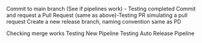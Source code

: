 Commit to main branch (See if pipelines work) - Testing completed
Commit and request a Pull Request (same as above)-Testing PR simulating a pull request
Create a new release branch, naming convention same as PD

Checking merge works
Testing New Pipeline
Testing Auto Release Pipeline
